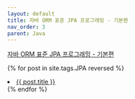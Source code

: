 ```yaml
---
layout: default
title: 자바 ORM 표준 JPA 프로그래밍 - 기본편
nav_order: 3
parent: Java
---
```

[자바 ORM 표준 JPA 프로그래밍 - 기본편](https://www.inflearn.com/course/ORM-JPA-Basic)

{% for post in site.tags.JPA reversed %}
  <li><a href="{{ post.url }}">{{ post.title }}</a></li>
{% endfor %}

